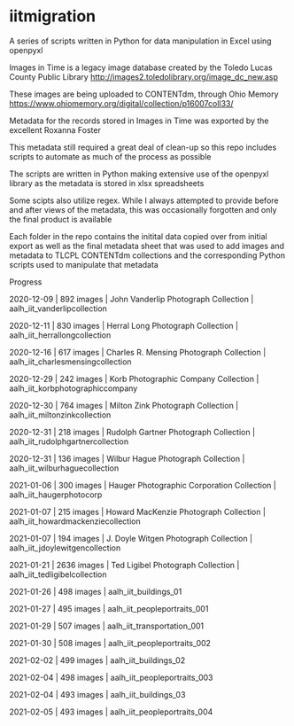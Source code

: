 # iitmigration
A series of scripts written in Python for data manipulation in Excel using openpyxl

Images in Time is a legacy image database created by the Toledo Lucas County Public Library
http://images2.toledolibrary.org/image_dc_new.asp

These images are being uploaded to CONTENTdm, through Ohio Memory
https://www.ohiomemory.org/digital/collection/p16007coll33/

Metadata for the records stored in Images in Time was exported by the excellent Roxanna Foster

This metadata still required a great deal of clean-up so this repo includes scripts to automate as much of the process as possible

The scripts are written in Python making extensive use of the openpyxl library as the metadata is stored in xlsx spreadsheets

Some scipts also utilize regex. While I always attempted to provide before and after views of the metadata, this was occasionally forgotten and only the final product is available

Each folder in the repo contains the initital data copied over from initial export as well as the final metadata sheet that was used to add images and metadata to TLCPL CONTENTdm collections and the corresponding Python scripts used to manipulate that metadata

Progress

2020-12-09 | 892 images | John Vanderlip Photograph Collection | aalh_iit_vanderlipcollection

2020-12-11 | 830 images | Herral Long Photograph Collection | aalh_iit_herrallongcollection

2020-12-16 | 617 images | Charles R. Mensing Photograph Collection | aalh_iit_charlesmensingcollection

2020-12-29 | 242 images | Korb Photographic Company Collection | aalh_iit_korbphotographiccompany

2020-12-30 | 764 images | Milton Zink Photograph Collection | aalh_iit_miltonzinkcollection

2020-12-31 | 218 images | Rudolph Gartner Photograph Collection | aalh_iit_rudolphgartnercollection

2020-12-31 | 136 images | Wilbur Hague Photograph Collection | aalh_iit_wilburhaguecollection

2021-01-06 | 300 images | Hauger Photographic Corporation Collection | aalh_iit_haugerphotocorp

2021-01-07 | 215 images | Howard MacKenzie Photograph Collection | aalh_iit_howardmackenziecollection

2021-01-07 | 194 images | J. Doyle Witgen Photograph Collection | aalh_iit_jdoylewitgencollection

2021-01-21 | 2636 images | Ted Ligibel Photograph Collection | aalh_iit_tedligibelcollection

2021-01-26 | 498 images | aalh_iit_buildings_01

2021-01-27 | 495 images | aalh_iit_peopleportraits_001

2021-01-29 | 507 images | aalh_iit_transportation_001

2021-01-30 | 508 images | aalh_iit_peopleportraits_002

2021-02-02 | 499 images | aalh_iit_buildings_02

2021-02-04 | 498 images | aalh_iit_peopleportraits_003

2021-02-04 | 493 images | aalh_iit_buildings_03

2021-02-05 | 493 images | aalh_iit_peopleportraits_004

